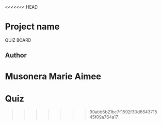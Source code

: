 <<<<<<< HEAD
# Project name
QUIZ BOARD
## Author
Musonera Marie Aimee
=======
# Quiz
>>>>>>> 90abb5b21bc7f1592f30d664371545f09a764a17
